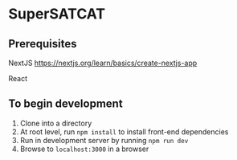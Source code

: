 # SuperSATCAT

## Prerequisites

NextJS https://nextjs.org/learn/basics/create-nextjs-app

React

## To begin development

1. Clone into a directory
2. At root level, run `npm install` to install front-end dependencies
3. Run in development server by running `npm run dev`
4. Browse to `localhost:3000` in a browser

